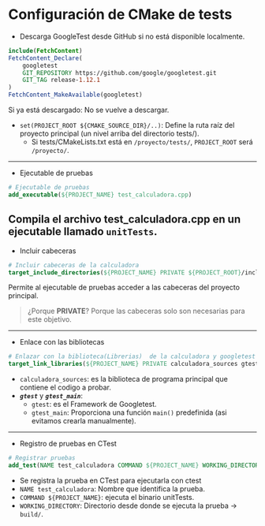 # Configuración de CMake de tests
- Descarga GoogleTest desde GitHub si no está disponible localmente.
```cmake
include(FetchContent)
FetchContent_Declare(
    googletest
    GIT_REPOSITORY https://github.com/google/googletest.git
    GIT_TAG release-1.12.1
)
FetchContent_MakeAvailable(googletest)
```
Si ya está descargado: No se vuelve a descargar.

- `set(PROJECT_ROOT ${CMAKE_SOURCE_DIR}/..)`: Define la ruta raíz del proyecto principal (un nivel arriba del directorio tests/).
    - Si tests/CMakeLists.txt está en `/proyecto/tests/`, `PROJECT_ROOT` será `/proyecto/`.
---
- Ejecutable de pruebas
```cmake
# Ejecutable de pruebas
add_executable(${PROJECT_NAME} test_calculadora.cpp)
```
Compila el archivo test_calculadora.cpp en un ejecutable llamado `unitTests`.
---
- Incluir cabeceras
```cmake
# Incluir cabeceras de la calculadora
target_include_directories(${PROJECT_NAME} PRIVATE ${PROJECT_ROOT}/include)
```
Permite al ejecutable de pruebas acceder a las cabeceras del proyecto principal.
> ¿Porque **PRIVATE**?
> Porque las cabeceras solo son necesarias para este objetivo.
---
- Enlace con las bibliotecas
```cmake
# Enlazar con la biblioteca(Librerias)  de la calculadora y googletest 
target_link_libraries(${PROJECT_NAME} PRIVATE calculadora_sources gtest gtest_main)
```
- `calculadora_sources`: es la biblioteca de programa principal que contiene el codigo a probar.
- ***`gtest`*** y ***`gtest_main`***: 
    - `gtest`: es el Framework de Googletest.
    - `gtest_main`: Proporciona una función `main()` predefinida (asi evitamos crearla manualmente).
---
- Registro de pruebas en CTest
```cmake
# Registrar pruebas
add_test(NAME test_calculadora COMMAND ${PROJECT_NAME} WORKING_DIRECTORY ${CMAKE_BINARY_DIR})
```
- Se registra la prueba en CTest para ejecutarla con ctest
- `NAME test_calculadora`: Nombre que identifica la prueba.
- `COMMAND ${PROJECT_NAME}`: ejecuta el binario unitTests.
- `WORKING_DIRECTORY`: Directorio desde donde se ejecuta la prueba -> `build/`.